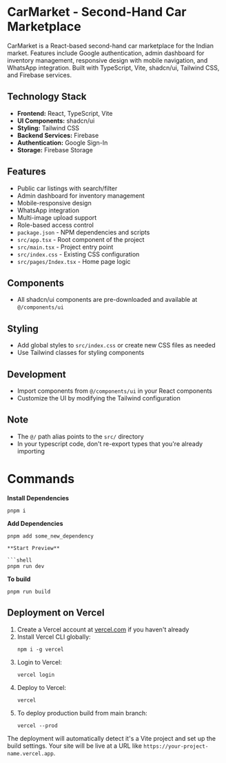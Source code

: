 # CarMarket - Second-Hand Car Marketplace

CarMarket is a React-based second-hand car marketplace for the Indian market. Features include Google authentication, admin dashboard for inventory management, responsive design with mobile navigation, and WhatsApp integration. Built with TypeScript, Vite, shadcn/ui, Tailwind CSS, and Firebase services.

## Technology Stack

- **Frontend:** React, TypeScript, Vite
- **UI Components:** shadcn/ui
- **Styling:** Tailwind CSS
- **Backend Services:** Firebase
- **Authentication:** Google Sign-In
- **Storage:** Firebase Storage

## Features

- Public car listings with search/filter
- Admin dashboard for inventory management
- Mobile-responsive design
- WhatsApp integration
- Multi-image upload support
- Role-based access control
- `package.json` - NPM dependencies and scripts
- `src/app.tsx` - Root component of the project
- `src/main.tsx` - Project entry point
- `src/index.css` - Existing CSS configuration
- `src/pages/Index.tsx` - Home page logic

## Components

- All shadcn/ui components are pre-downloaded and available at `@/components/ui`

## Styling

- Add global styles to `src/index.css` or create new CSS files as needed
- Use Tailwind classes for styling components

## Development

- Import components from `@/components/ui` in your React components
- Customize the UI by modifying the Tailwind configuration

## Note

- The `@/` path alias points to the `src/` directory
- In your typescript code, don't re-export types that you're already importing

# Commands

**Install Dependencies**

```shell
pnpm i
```

**Add Dependencies**

```shell
pnpm add some_new_dependency

**Start Preview**

```shell
pnpm run dev
```

**To build**

```shell
pnpm run build
```

## Deployment on Vercel

1. Create a Vercel account at [vercel.com](https://vercel.com) if you haven't already
2. Install Vercel CLI globally:
   ```shell
   npm i -g vercel
   ```
3. Login to Vercel:
   ```shell
   vercel login
   ```
4. Deploy to Vercel:
   ```shell
   vercel
   ```
5. To deploy production build from main branch:
   ```shell
   vercel --prod
   ```

The deployment will automatically detect it's a Vite project and set up the build settings. Your site will be live at a URL like `https://your-project-name.vercel.app`.

